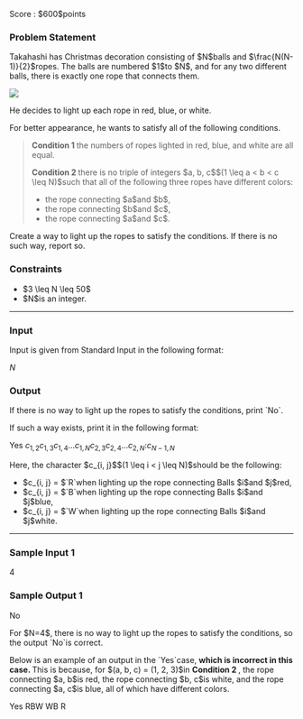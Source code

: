 
<div>

<span>

<span>

<p>
Score : $600$points
</p>

<div>

<section>

### **Problem Statement**

<p>
Takahashi has Christmas decoration consisting of $N$balls and $\frac{N(N-1)}{2}$ropes. The balls are numbered $1$to $N$, and for any two different balls, there is exactly one rope that connects them.
</p>

<p>

<img src="https://img.atcoder.jp/arc131/f18d2d54777d013bec4a137f048d4609.png">

</img>

</p>

<p>
He decides to light up each rope in red, blue, or white.
</p>

<p>
For better appearance, he wants to satisfy all of the following conditions.
</p>

<blockquote>

<p>

<strong>
Condition 1
</strong>
the numbers of ropes lighted in red, blue, and white are all equal.
</p>

<p>

<strong>
Condition 2
</strong>
there is no triple of integers $a, b, c$$(1 \leq a < b < c \leq N)$such that all of the following three ropes have different colors:
</p>

<ul>

<li>
the rope connecting $a$and $b$,
</li>

<li>
the rope connecting $b$and $c$,
</li>

<li>
the rope connecting $a$and $c$.
</li>

</ul>

</blockquote>

<p>
Create a way to light up the ropes to satisfy the conditions. If there is no such way, report so.
</p>

</section>

</div>

<div>

<section>

### **Constraints**

<ul>

<li>
$3 \leq N \leq 50$
</li>

<li>
$N$is an integer.
</li>

</ul>

</section>

</div>

---

<div>

<div>

<section>

### **Input**

<p>
Input is given from Standard Input in the following format:
</p>

<div>

$N$
</div>

</section>

</div>

<div>

<section>

### **Output**

<p>
If there is no way to light up the ropes to satisfy the conditions, print `No`.
</p>

<p>
If such a way exists, print it in the following format:
</p>

<div>

Yes
$c_{1,2}$$c_{1,3}$$c_{1,4}$$\ldots$$c_{1,N}$$c_{2,3}$$c_{2,4}$$\ldots$$c_{2,N}$$:$$c_{N-1,N}$
</div>

<p>
Here, the character $c_{i, j}$$(1 \leq i < j \leq N)$should be the following:
</p>

<ul>

<li>
$c_{i, j} = $`R`when lighting up the rope connecting Balls $i$and $j$red,
</li>

<li>
$c_{i, j} = $`B`when lighting up the rope connecting Balls $i$and $j$blue,
</li>

<li>
$c_{i, j} = $`W`when lighting up the rope connecting Balls $i$and $j$white.
</li>

</ul>

</section>

</div>

</div>

---

<div>

<section>

### **Sample Input 1**

<div>

4

</div>

</section>

</div>

<div>

<section>

### **Sample Output 1**

<div>

No

</div>

<p>
For $N=4$, there is no way to light up the ropes to satisfy the conditions, so the output `No`is correct.
</p>

<p>
Below is an example of an output in the `Yes`case, 
<strong>
which is incorrect in this case.
</strong>
This is because, for $(a, b, c) = (1, 2, 3)$in 
<strong>
Condition 2
</strong>
, the rope connecting $a, b$is red, the rope connecting $b, c$is white, and the rope connecting $a, c$is blue, all of which have different colors.
</p>

<div>

Yes
RBW
WB
R

</div>

</section>

</div>

</span>

</span>

</div>
